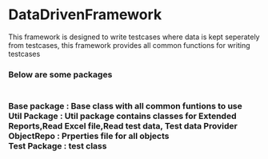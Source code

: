 # DataDrivenFramework
This framework is designed to write testcases where data is kept seperately from testcases, this framework provides all common functions for writing testcases 
<h3>Below are some packages<h3></br>
Base package : Base class with all common funtions to use </br>
Util Package : Util package contains classes for Extended Reports,Read Excel file,Read test data, Test data Provider </br>
ObjectRepo : Prperties file for all objects </br>
Test Package : test class </br>
